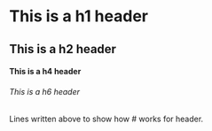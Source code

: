 # This is a h1 header
## This is a h2 header
#### This is a h4 header
###### This is a h6 header
Lines written above to show how # works for header.
